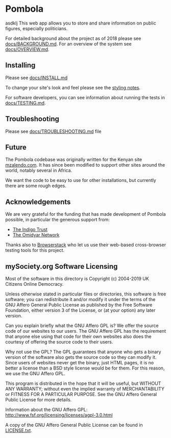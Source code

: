 # Pombola

asdklj
This web app allows you to store and share information on public figures,
especially politicians.

For detailed background about the project as of 2018 please see
[docs/BACKGROUND.md](docs/BACKGROUND.md). For an overview of the system see
[docs/OVERVIEW.md](docs/OVERVIEW.md).


## Installing

Please see [docs/INSTALL.md](docs/INSTALL.md)

To change your site's look and feel please see the [styling notes](docs/STYLING_NOTES.md).

For software developers, you can see information about running
the tests in [docs/TESTING.md](docs/TESTING.md).

## Troubleshooting

Please see [docs/TROUBLESHOOTING.md](docs/TROUBLESHOOTING.md) file

## Future

The Pombola codebase was originally written for the Kenyan site
[mzalendo.com](http://info.mzalendo.com). It has since been modified to support
other sites around the world, notably several in Africa.

We want the code to be easy to use for other installations, but currently there are some rough edges.

## Acknowledgements

We are very grateful for the funding that has made development
of Pombola possible, in particular the generous support from:

* [The Indigo Trust](http://indigotrust.org.uk/)
* [The Omidyar Network](https://www.omidyar.com/)

Thanks also to [Browserstack](https://www.browserstack.com/) who
let us use their web-based cross-browser testing tools for this
project.

## mySociety.org Software Licensing

Most of the software in this directory is Copyright (c) 2004-2019 UK
Citizens Online Democracy.

Unless otherwise stated in particular files or directories, this
software is free software; you can redistribute it and/or modify it
under the terms of the GNU Affero General Public License as published
by the Free Software Foundation, either version 3 of the License, or
(at your option) any later version.

Can you explain briefly what the GNU Affero GPL is? We offer the
source code of our websites to our users. The GNU Affero GPL has the
requirement that anyone else using that code for their own websites
also does the courtesy of offering the source code to their users.

Why not use the GPL? The GPL guarantees that anyone who gets a binary
version of the software also gets the source code so they can modify
it. Since users of websites never get the binary, just HTML pages, it
is no better a license than a BSD style license would be for them.
For this reason, we use the GNU Affero GPL.

This program is distributed in the hope that it will be useful, but
WITHOUT ANY WARRANTY; without even the implied warranty of
MERCHANTABILITY or FITNESS FOR A PARTICULAR PURPOSE.  See the GNU
Affero General Public License for more details.

Information about the GNU Affero GPL:
http://www.fsf.org/licensing/licenses/agpl-3.0.html

A copy of the GNU Affero General Public License can be found in [LICENSE.txt](/LICENSE.txt).

